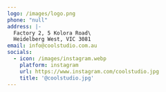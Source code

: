 ```yaml
---
logo: /images/logo.png
phone: "null"
address: |-
  Factory 2, 5 Kolora Road\
  Heidelberg West, VIC 3081
email: info@coolstudio.com.au
socials:
  - icon: /images/instagram.webp
    platform: instagram
    url: https://www.instagram.com/coolstudio.jpg
    title: '@coolstudio.jpg'
---
```

